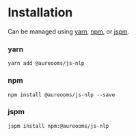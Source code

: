 # Installation

Can be managed using
[yarn](https://yarnpkg.com/en/docs),
[npm](https://docs.npmjs.com),
or [jspm](https://jspm.org/docs).


### yarn
```terminal
yarn add @aureooms/js-nlp
```

### npm
```terminal
npm install @aureooms/js-nlp --save
```

### jspm
```terminal
jspm install npm:@aureooms/js-nlp
```
